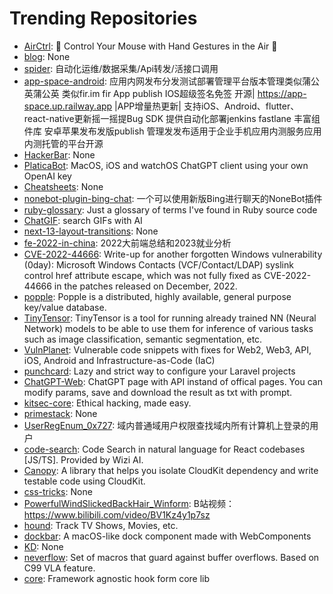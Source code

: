 # Trending Repositories

- [AirCtrl](https://github.com/pentilm/AirCtrl): 🤙 Control Your Mouse with Hand Gestures in the Air 🤙
- [blog](https://github.com/xxsoftware/blog): None
- [spider](https://github.com/Yac87300/spider): 自动化运维/数据采集/Api转发/活接口调用
- [app-space-android](https://github.com/appspa/app-space-android): 应用内网发布分发测试部署管理平台版本管理类似蒲公英蒲公英 类似fir.im fir App publish IOS超级签名免签 开源| https://app-space.up.railway.app |APP增量热更新| 支持iOS、Android、flutter、 react-native更新摇一摇提Bug SDK 提供自动化部署jenkins fastlane 丰富组件库 安卓苹果发布发版publish 管理发发布适用于企业手机应用内测服务应用内测托管的平台开源
- [HackerBar](https://github.com/HackerBar-Sec/HackerBar): None
- [PlaticaBot](https://github.com/migueldeicaza/PlaticaBot): MacOS, iOS and watchOS ChatGPT client using your own OpenAI key
- [Cheatsheets](https://github.com/poonam-adlakha/Cheatsheets): None
- [nonebot-plugin-bing-chat](https://github.com/Harry-Jing/nonebot-plugin-bing-chat): 一个可以使用新版Bing进行聊天的NoneBot插件
- [ruby-glossary](https://github.com/tenderlove/ruby-glossary): Just a glossary of terms I've found in Ruby source code
- [ChatGIF](https://github.com/hellovigoss/ChatGIF): search GIFs with AI
- [next-13-layout-transitions](https://github.com/lmatteis/next-13-layout-transitions): None
- [fe-2022-in-china](https://github.com/i5ting/fe-2022-in-china): 2022大前端总结和2023就业分析
- [CVE-2022-44666](https://github.com/j00sean/CVE-2022-44666): Write-up for another forgotten Windows vulnerability (0day): Microsoft Windows Contacts (VCF/Contact/LDAP) syslink control href attribute escape, which was not fully fixed as CVE-2022-44666 in the patches released on December, 2022.
- [popple](https://github.com/hoorayman/popple): Popple is a distributed, highly available, general purpose key/value database.
- [TinyTensor](https://github.com/haobosang/TinyTensor): TinyTensor is a tool for running already trained NN (Neural Network) models to be able to use them for inference of various tasks such as image classification, semantic segmentation, etc.
- [VulnPlanet](https://github.com/yevh/VulnPlanet): Vulnerable code snippets with fixes for Web2, Web3, API, iOS, Android and Infrastructure-as-Code (IaC)
- [punchcard](https://github.com/TomasVotruba/punchcard): Lazy and strict way to configure your Laravel projects
- [ChatGPT-Web](https://github.com/SmileBuild/ChatGPT-Web): ChatGPT page with API instand of offical pages. You can modify params, save and download the result as txt with prompt.
- [kitsec-core](https://github.com/kitsec-labs/kitsec-core): Ethical hacking, made easy.
- [primestack](https://github.com/ThePrimeagen/primestack): None
- [UserRegEnum_0x727](https://github.com/0x727/UserRegEnum_0x727): 域内普通域用户权限查找域内所有计算机上登录的用户
- [code-search](https://github.com/wizi-ai/code-search): Code Search in natural language for React codebases [JS/TS]. Provided by Wizi AI.
- [Canopy](https://github.com/tact/Canopy): A library that helps you isolate CloudKit dependency and write testable code using CloudKit.
- [css-tricks](https://github.com/muhammedanaskhan/css-tricks): None
- [PowerfulWindSlickedBackHair_Winform](https://github.com/CS-LX/PowerfulWindSlickedBackHair_Winform): B站视频：https://www.bilibili.com/video/BV1Kz4y1p7sz
- [hound](https://github.com/mcay23/hound): Track TV Shows, Movies, etc.
- [dockbar](https://github.com/CatsJuice/dockbar): A macOS-like dock component made with WebComponents
- [KD](https://github.com/HiangX/KD): None
- [neverflow](https://github.com/skullchap/neverflow): Set of macros that guard against buffer overflows. Based on C99 VLA feature.
- [core](https://github.com/react-hook-form/core): Framework agnostic hook form core lib
